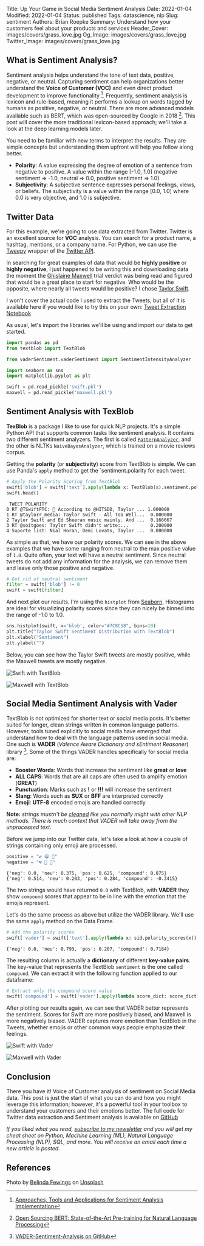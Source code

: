 Title: Up Your Game in Social Media Sentiment Analysis
Date: 2022-01-04
Modified: 2022-01-04
Status: published
Tags: datascience, nlp
Slug: sentiment
Authors: Brian Roepke
Summary: Understand how your customers feel about your products and services
Header_Cover: images/covers/grass_love.jpg
Og_Image: images/covers/grass_love.jpg
Twitter_Image: images/covers/grass_love.jpg

## What is Sentiment Analysis?

Sentiment analysis helps understand the tone of text data, positive, negative, or neutral. Capturing sentiment can help organizations better understand the **Voice of Customer (VOC)** and even direct product development to improve functionality [^IJCA]. Frequently, sentiment analysis is lexicon and rule-based, meaning it performs a lookup on words tagged by humans as positive, negative, or neutral. There are more advanced models available such as BERT, which was open-sourced by Google in 2018 [^BERT]. This post will cover the more traditional lexicon-based approach; we'll take a look at the deep learning models later.

You need to be familiar with new terms to interpret the results. They are simple concepts but understanding them upfront will help you follow along better.

* **Polarity**: A value expressing the degree of emotion of a sentence from negative to positive. A value within the range [-1.0, 1.0] (negative sentiment => -1.0, neutral => 0.0, positive sentiment => 1.0)
* **Subjectivity**: A subjective sentence expresses personal feelings, views, or beliefs. The subjectivity is a value within the range [0.0, 1.0] where 0.0 is very objective, and 1.0 is subjective.

## Twitter Data

For this example, we're going to use data extracted from Twitter. Twitter is an excellent source for **VOC** analysis. You can search for a product name, a hashtag, mentions, or a company name. For Python, we can use the [Tweepy](https://docs.tweepy.org/en/stable/#) wrapper of the [Twitter API](https://developer.twitter.com/en). 

In searching for great examples of data that would be **highly positive** or **highly negative**, I just happened to be writing this and downloading data the moment the [Ghislaine Maxwell](https://www.nytimes.com/2021/12/29/nyregion/ghislaine-maxwell-guilty-verdict.html) trial verdict was being read and figured that would be a great place to start for negative. Who would be the opposite, where nearly all tweets would be positive? I chose [Taylor Swift](https://www.youtube.com/watch?v=FuXNumBwDOM).

I won't cover the actual code I used to extract the Tweets, but all of it is available here if you would like to try this on your own: [Tweet Extraction Notebook](https://github.com/broepke/SentimentAnalysis/blob/main/twitter.ipynb)

As usual, let's import the libraries we'll be using and import our data to get started.

```python
import pandas as pd
from textblob import TextBlob

from vaderSentiment.vaderSentiment import SentimentIntensityAnalyzer

import seaborn as sns
import matplotlib.pyplot as plt
```
```python
swift = pd.read_pickle('swift.pkl')
maxwell = pd.read_pickle('maxwell.pkl')
```

## Sentiment Analysis with TexBlob

**TexBlob** is a package I like to use for quick NLP projects. It's a simple Python API that supports common tasks like sentiment analysis. It contains two different sentiment analyzers. The first is called [`PatternAnalyzer`](https://github.com/clips/pattern), and the other is NLTKs `NaiveBayesAnalyzer`, which is trained on a movie reviews corpus.

Getting the **polarity** (or **subjectivity**) score from TextBlob is simple. We can use Panda's `apply` method to get the `sentiment.polarity for each tweet.

```python
# Apply the Polarity Scoring from TextBlob
swift['blob'] = swift['text'].apply(lambda x: TextBlob(x).sentiment.polarity)
swift.head()
```
```text
 TWEET POLARITY
0 RT @TSwiftFTC: 🥇 According to @HITSDD, Taylor ... 1.000000
1 RT @taylorr_media: Taylor Swift - All Too Well...  0.000000
2 Taylor Swift and Ed Sheeran music mainly. And ...  0.166667
3 RT @soitgoes: Taylor Swift didn't write:...        0.200000
4 Suporte list: Nial Horan, Demi Lovato, Taylor ...  0.000000
```

As simple as that, we have our polarity scores. We can see in the above examples that we have some ranging from neutral to the max positive value of `1.0`. Quite often, your text will have a neutral sentiment. Since neutral tweets do not add any information for the analysis, we can remove them and leave only those positive and negative.

```python
# Get rid of neutral sentiment
filter = swift['blob'] != 0
swift = swift[filter]
```

And next plot our results. I'm using the `histplot` from [Seaborn](https://seaborn.pydata.org/generated/seaborn.histplot.html). Histograms are ideal for visualizing polarity scores since they can nicely be binned into the range of -1.0 to 1.0.

```python
sns.histplot(swift, x='blob', color="#7C8C58", bins=10)
plt.title("Taylor Swift Sentiment Distribution with TextBlob")
plt.xlabel("Sentiment")
plt.ylabel("")
```
Below, you can see how the Taylor Swift tweets are mostly positive, while the Maxwell tweets are mostly negative. 

![Swift with TextBlob]({static}../../images/posts/sentiment_swift_blob.png) 

![Maxwell with TextBlob]({static}../../images/posts/sentiment_maxwell_blob.png) 

## Social Media Sentiment Analysis with Vader

TextBlob is not optimized for shorter text or social media posts. It's better suited for longer, clean strings written in common language patterns. However, tools tuned explicitly to social media have emerged that understand how to deal with the language patterns used in social media. One such is **VADER** (*Valence Aware Dictionary and sEntiment Reasoner*) library [^VADER]. Some of the things VADER handles specifically for social media are:

* **Booster Words**: Words that increase the sentiment like **great** or **love**
* **ALL CAPS**: Words that are all caps are often used to amplify emotion (**GREAT**)
* **Punctuation**: Marks such as **!** or **!!!** will increase the sentiment
* **Slang**: Words such as **SUX** or **BFF** are interpreted correctly
* **Emoji**: **UTF-8** encoded emojis are handled correctly

**Note:** *strings mustn't be [cleaned]({filename}textcleaning.md) like you normally might with other NLP methods. There is much context that VADER will take away from the unprocessed text.*

Before we jump into our Twitter data, let's take a look at how a couple of strings containing only emoji are processed.

```python
positive = "💕 😁 🎉"
negative = "💔 😬 🙁"
```
```text
{'neg': 0.0, 'neu': 0.375, 'pos': 0.625, 'compound': 0.875}
{'neg': 0.514, 'neu': 0.203, 'pos': 0.284, 'compound': -0.3415}
```

The two strings would have returned `0.0` with TextBlob, with **VADER** they show `compound` scores that appear to be in line with the emotion that the emojis represent.

Let's do the same process as above but utilize the VADER library. We'll use the same `apply` method on the Data Frame.

```python
# Add the polarity scores
swift['vader'] = swift['text'].apply(lambda x: sid.polarity_scores(x))
```
```text
{'neg': 0.0, 'neu': 0.793, 'pos': 0.207, 'compound': 0.7184}
```

The resulting column is actually a **dictionary** of different **key-value pairs**. The key-value that represents the TextBlob `sentiment` is the one called `compound`. We can extract it with the following function applied to our dataframe:

```python
# Extract only the compound score value
swift['compound'] = swift['vader'].apply(lambda score_dict: score_dict['compound'])
```

After plotting our results again, we can see that VADER better represents the sentiment. Scores for Swift are more positively biased, and Maxwell is more negatively biased. VADER captures more emotion than TextBlob in the Tweets, whether emojis or other common ways people emphasize their feelings.

![Swift with Vader]({static}../../images/posts/sentiment_swift_vader.png) 

![Maxwell with Vader]({static}../../images/posts/sentiment_maxwell_vader.png) 

## Conclusion

There you have it! Voice of Customer analysis of sentiment on Social Media data. This post is just the start of what you can do and how you might leverage this information; however, it's a powerful tool in your toolbox to understand your customers and their emotions better. The full code for Twitter data extraction and Sentiment analysis is available on [GitHub](https://github.com/broepke/SentimentAnalysis)

*If you liked what you read, [subscribe to my newsletter](https://campaign.dataknowsall.com/subscribe) and you will get my cheat sheet on Python, Machine Learning (ML), Natural Language Processing (NLP), SQL, and more. You will receive an email each time a new article is posted.*

## References

Photo by <a href="https://unsplash.com/@bel2000a?utm_source=unsplash&utm_medium=referral&utm_content=creditCopyText">Belinda Fewings</a> on <a href="https://unsplash.com/s/photos/sentiment?utm_source=unsplash&utm_medium=referral&utm_content=creditCopyText">Unsplash</a>

[^WIKI]: [Sentiment analysis on Wikipedia](https://en.wikipedia.org/wiki/Sentiment_analysis)
[^IJCA]: [Approaches, Tools and Applications for Sentiment Analysis Implementation](https://www.ijcaonline.org/research/volume125/number3/dandrea-2015-ijca-905866.pdf)
[^BERT]: [Open Sourcing BERT: State-of-the-Art Pre-training for Natural Language Processing](https://ai.googleblog.com/2018/11/open-sourcing-bert-state-of-art-pre.html)
[^VADER]: [VADER-Sentiment-Analysis on GitHub](https://github.com/cjhutto/vaderSentiment)